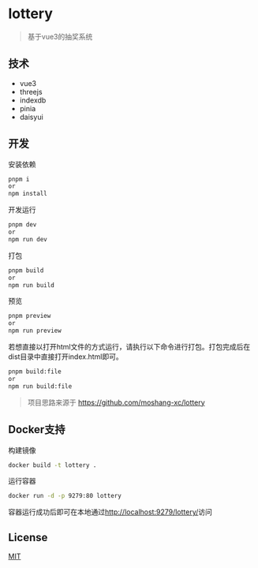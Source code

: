 # lottery
> 基于vue3的抽奖系统

## 技术

- vue3
- threejs
- indexdb
- pinia
- daisyui

## 开发

安装依赖

```bash
pnpm i
or
npm install
```

开发运行

```bash
pnpm dev
or
npm run dev
```

打包

```bash
pnpm build
or
npm run build
```

预览

```bash
pnpm preview
or
npm run preview
```

若想直接以打开html文件的方式运行，请执行以下命令进行打包。打包完成后在dist目录中直接打开index.html即可。

```bash
pnpm build:file
or
npm run build:file
```

> 项目思路来源于 <https://github.com/moshang-xc/lottery>

## Docker支持

构建镜像

```bash
docker build -t lottery .
```

运行容器

```bash
docker run -d -p 9279:80 lottery
```

容器运行成功后即可在本地通过<http://localhost:9279/lottery/>访问

## License

[MIT](http://opensource.org/licenses/MIT)
